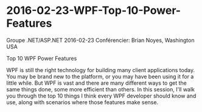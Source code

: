 # 2016-02-23-WPF-Top-10-Power-Features
Groupe .NET/ASP.NET
2016-02-23
Conférencier: Brian Noyes, Washington USA

Top 10 WPF Power Features

WPF is still the right technology for building many client applications today. You may be brand new to the platform, or you may have been using it for a little while. But WPF is vast and there are many different ways to get the same things done, some more efficient than others. In this session, I'll walk you through the top 10 things I think every WPF developer should know and use, along with scenarios where those features make sense. 
